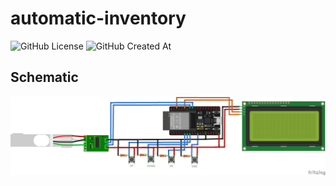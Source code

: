 # automatic-inventory

![GitHub License](https://img.shields.io/github/license/Weigence/automatic-inventory)
![GitHub Created At](https://img.shields.io/github/created-at/Weigence/automatic-inventory)

## Schematic

<p align="center">
    <img src=".github/imgs/schematic.png" />
</p>
